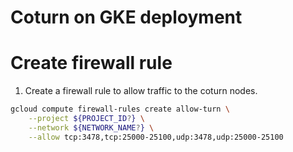 # Coturn on GKE deployment

# Create firewall rule

1. Create a firewall rule to allow traffic to the coturn nodes.

```bash
gcloud compute firewall-rules create allow-turn \
    --project ${PROJECT_ID?} \
    --network ${NETWORK_NAME?} \
    --allow tcp:3478,tcp:25000-25100,udp:3478,udp:25000-25100
```